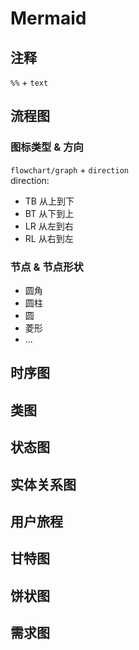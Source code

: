 # Mermaid

## 注释
`%%` + `text`

## 流程图
### 图标类型 & 方向
`flowchart/graph` + `direction`  
direction:
* TB 从上到下
* BT 从下到上
* LR 从左到右
* RL 从右到左

### 节点 & 节点形状
* 圆角
* 圆柱
* 圆
* 菱形
* ...

## 时序图

## 类图

## 状态图

## 实体关系图

## 用户旅程

## 甘特图

## 饼状图

## 需求图


